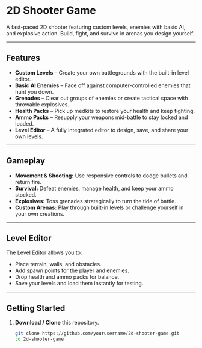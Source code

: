 # 2D Shooter Game

A fast-paced 2D shooter featuring custom levels, enemies with basic AI, and explosive action. Build, fight, and survive in arenas you design yourself.

---

## Features

- **Custom Levels** – Create your own battlegrounds with the built-in level editor.
- **Basic AI Enemies** – Face off against computer-controlled enemies that hunt you down.
- **Grenades** – Clear out groups of enemies or create tactical space with throwable explosives.
- **Health Packs** – Pick up medkits to restore your health and keep fighting.
- **Ammo Packs** – Resupply your weapons mid-battle to stay locked and loaded.
- **Level Editor** – A fully integrated editor to design, save, and share your own levels.

---

## Gameplay

- **Movement & Shooting:** Use responsive controls to dodge bullets and return fire.
- **Survival:** Defeat enemies, manage health, and keep your ammo stocked.
- **Explosives:** Toss grenades strategically to turn the tide of battle.
- **Custom Arenas:** Play through built-in levels or challenge yourself in your own creations.

---

## Level Editor

The Level Editor allows you to:
- Place terrain, walls, and obstacles.
- Add spawn points for the player and enemies.
- Drop health and ammo packs for balance.
- Save your levels and load them instantly for testing.

---

## Getting Started

1. **Download / Clone** this repository.
   ```bash
   git clone https://github.com/yourusername/2d-shooter-game.git
   cd 2d-shooter-game
